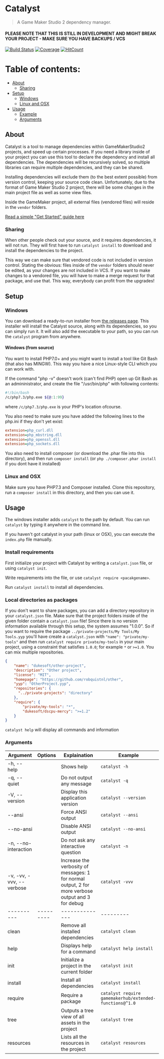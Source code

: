 
# Catalyst
> A Game Maker Studio 2 dependency manager.

#### PLEASE NOTE THAT THIS IS STILL IN DEVELOPMENT AND MIGHT BREAK YOUR PROJECT - MAKE SURE YOU HAVE BACKUPS / VCS

[![Build Status](https://travis-ci.org/GameMakerHub/Catalyst.svg?branch=master)](https://travis-ci.org/GameMakerHub/Catalyst)
[![Coverage](https://codecov.io/gh/GameMakerHub/Catalyst/branch/master/graph/badge.svg)](https://codecov.io/gh/GameMakerHub/Catalyst)
[![HitCount](http://hits.dwyl.io/GameMakerHub/Catalyst.svg)](http://hits.dwyl.io/GameMakerHub/Catalyst)

# Table of contents:
 - [About](#about)
   - [Sharing](#sharing)
 - [Setup](#setup)
   - [Windows](#windows)
   - [Linux and OSX](#linux-and-osx)
 - [Usage](#usage)
   - [Example](#example)
   - [Arguments](#arguments)

## About

Catalyst is a tool to manage dependencies within GameMakerStudio2 projects, and speed up certain processes.
If you need a library inside of your project you can use this tool to declare the dependency and install all dependencies.
The dependencies will be recursively solved, so multiple libraries can require multiple dependencies, and they can be shared.

Installing dependencies will exclude them (to the best extent possible) from version control, keeping your source code clean.
Unfortunately, due to the format of Game Maker Studio 2 project, there will be some changes in the main project file
as well as some view files.

Inside the GameMaker project, all external files (vendored files) will reside in the `vendor` folders.

[Read a simple "Get Started" guide here](https://gamemakerhub.net/catalyst)

### Sharing
When other people check out your source, and it requires dependencies, it will not run. 
They will first have to run `catalyst install` to download and install the dependencies to the project.

This way we can make sure that vendored code is not included in version control.
Stating the obvious: files inside of the `vendor` folders should never be edited, as your changes are not included in VCS.
If you want to make changes to a vendored file, you will have to make a merge request for that package, and use that. This way, everybody can profit from the upgrades!

## Setup

### Windows
You can download a ready-to-run installer from [the releases page](https://github.com/GameMakerHub/Catalyst/releases). 
This installer will install the Catalyst source, along with its dependencies, so you can simply run it. 
It will also add the executable to your path, so you can run the `catalyst` program from anywhere.

#### Windows (from source)
You want to install PHP7.0+ and you might want to install a tool like Git Bash (that also has MINGW). 
This way you have a nice Linux-style CLI which you can work with.

If the command "php -v" doesn't work (can't find PHP) open up Git Bash as an admininistrator, and create the file "/usr/bin/php" with following contents:
```sh
#!/bin/bash
/c/php7.3/php.exe ${@:1:99}
```

where `/c/php7.3/php.exe` is your PHP's location ofcourse.

You also need to make sure you have added the following lines to the php.ini if they don't yet exist:
```ini
extension=php_curl.dll
extension=php_mbstring.dll
extension=php_openssl.dll
extension=php_sockets.dll
```

You also need to install composer (or download the .phar file into this directory), and then run `composer install` (or 
`php ./composer.phar install` if you dont have it installed)

### Linux and OSX

Make sure you have PHP7.3 and Composer installed. Clone this repository, run a `composer install` in this directory, 
and then you can use it.

## Usage

The windows installer adds `catalyst` to the path by default. You can run `catalyst` by typing it anywhere in the command line.

If you haven't got catalyst in your path (linux or OSX), you can execute the `index.php` file manually. 

### Install requirements
First initialize your project with Catalyst by writing a `catalyst.json` file, or using `catalyst init`.

Write requirements into the file, or use `catalyst require <pacakgename>`.

Run `catalyst install` to install all dependencies.

### Local directories as packages
If you don't want to share packages, you can add a directory repository in your `catalyst.json` file. 
Make sure that the project folders inside of the given folder contain a `catalyst.json` file!
Since there is no version information available through this setup, the system assumes "1.0.0". So if you want to 
require the package `../private-projects/My Tools/My Tools.yyp` you'll have create a `catalyst.json` with 
`"name": "private/my-tools"` and then run `catalyst require private/my-tools` in your main project, using a constraint that 
satisfies `1.0.0`; for example `*` or `>=1.0`. You can mix multiple repositories.

```json
{
    "name": "dukesoft/other-project",
    "description": "Other project",
    "license": "MIT",
    "homepage": "https://github.com/robquistnl/other",
    "yyp": "OtherProject.yyp",
    "repositories": {
      "../private-projects": "directory"
    },
    "require": {
        "private/my-tools": "*",
        "dukesoft/dscpu-mercy": ">=1.2"
    }
}
``` 

`catalyst help` will display all commands and information

### Arguments

| Argument | Options | Explaination | Example |
|----------|---------|--------------|---------|
| -h, --help | | Shows help | `catalyst -h` |
| -q, --quiet| | Do not output any message | `catalyst -q` |
| -V, --version| | Display this application version | `catalyst --version` |
| --ansi| | Force ANSI output | `catalyst --ansi` |
| --no-ansi| | Disable ANSI output | `catalyst --no-ansi` |
| -n, --no-interaction| | Do not ask any interactive question | `catalyst -n` |
| -v, -vv, -vvv, --verbose| | Increase the verbosity of messages: 1 for normal output, 2 for more verbose output and 3 for debug | `catalyst -vvv` |
|----------|---------|--------------|---------|
| clean | | Remove all installed dependencies | `catalyst clean` |
| help | | Displays help for a command | `catalyst help install` |
| init | | Initialize a project in the current folder | `catalyst init` |
| install | | Install all dependencies | `catalyst install` |
| require | | Require a package | `catalyst require gamemakerhub/extended-functions@^1.0` |
| tree | | Outputs a tree view of all assets in the project | `catalyst tree` |
| resources | | Lists all the resources in the project | `catalyst resources` |
